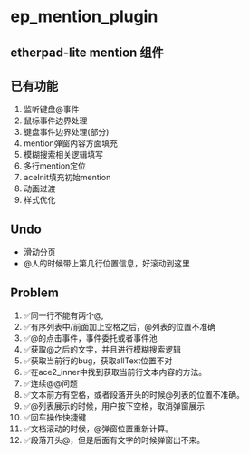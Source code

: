 # ep_mention_plugin

etherpad-lite mention 组件
---

## 已有功能

1. 监听键盘@事件
2. 鼠标事件边界处理
3. 键盘事件边界处理(部分)
4. mention弹窗内容方面填充
5. 模糊搜索相关逻辑填写
6. 多行mention定位
7. aceInit填充初始mention
8. 动画过渡
9. 样式优化

## Undo

- 滑动分页
- @人的时候带上第几行位置信息，好滚动到这里

## Problem

1.  ✅同一行不能有两个@, 
2.  ✅有序列表中/前面加上空格之后，@列表的位置不准确
3.  ✅@的点击事件，事件委托或者事件池
4.  ✅获取@之后的文字，并且进行模糊搜索逻辑
5.  ✅获取当前行的bug，获取allText位置不对
6.  ✅在ace2_inner中找到获取当前行文本内容的方法。
7.  ✅连续@@问题
8.  ✅文本前方有空格，或者段落开头的时候@列表的位置不准确。
9.  ✅@列表展示的时候，用户按下空格，取消弹窗展示
10. ✅回车操作快捷键
11. ✅文档滚动的时候，@弹窗位置重新计算。
12. ✅段落开头@，但是后面有文字的时候弹窗出不来。
